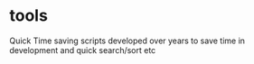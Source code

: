 # tools
Quick Time saving scripts developed over years to save time in development and quick search/sort etc
